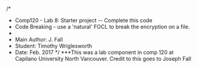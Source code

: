 /*
 *  Comp120 - Lab 8:  Starter project -- Complete this code
 *    Code Breaking - use a 'natural' FOCL to break the encryption on a file.
 *
 *  Main Author: J. Fall
 *  Student: Timothy Wriglesworth
 *  Date: Feb. 2017
 */
***This was a lab component in comp 120 at Capilano University North Vancouver. Credit to this goes to Joseph Fall
